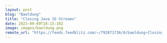 ```yaml
---
layout: post
blog: "Baeldung"
title: "Closing Java IO Streams"
date: 2023-09-09T18:15:10Z
image: images/baeldung.png
remote_url: "https://feeds.feedblitz.com/~/792871736/0/baeldung~Closing-Java-IO-Streams"
---
```

